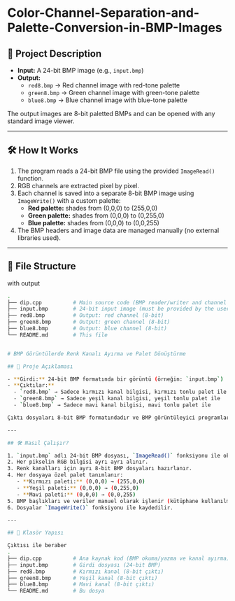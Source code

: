 # Color-Channel-Separation-and-Palette-Conversion-in-BMP-Images

## 📌 Project Description

- **Input:** A 24-bit BMP image (e.g., `input.bmp`)
- **Output:**
  - `red8.bmp` → Red channel image with red-tone palette
  - `green8.bmp` → Green channel image with green-tone palette
  - `blue8.bmp` → Blue channel image with blue-tone palette

The output images are 8-bit paletted BMPs and can be opened with any standard image viewer.

---

## 🛠️ How It Works

1. The program reads a 24-bit BMP file using the provided `ImageRead()` function.
2. RGB channels are extracted pixel by pixel.
3. Each channel is saved into a separate 8-bit BMP image using `ImageWrite()` with a custom palette:
   - **Red palette:** shades from (0,0,0) to (255,0,0)
   - **Green palette:** shades from (0,0,0) to (0,255,0)
   - **Blue palette:** shades from (0,0,0) to (0,0,255)
4. The BMP headers and image data are managed manually (no external libraries used).

---

## 📁 File Structure

with output
```bash
.
├── dip.cpp          # Main source code (BMP reader/writer and channel separation)
├── input.bmp        # 24-bit input image (must be provided by the user)
├── red8.bmp         # Output: red channel (8-bit)
├── green8.bmp       # Output: green channel (8-bit)
├── blue8.bmp        # Output: blue channel (8-bit)
└── README.md        # This file


# BMP Görüntülerde Renk Kanalı Ayırma ve Palet Dönüştürme

## 📌 Proje Açıklaması

- **Girdi:** 24-bit BMP formatında bir görüntü (örneğin: `input.bmp`)
- **Çıktılar:**
  - `red8.bmp` → Sadece kırmızı kanal bilgisi, kırmızı tonlu palet ile
  - `green8.bmp` → Sadece yeşil kanal bilgisi, yeşil tonlu palet ile
  - `blue8.bmp` → Sadece mavi kanal bilgisi, mavi tonlu palet ile

Çıktı dosyaları 8-bit BMP formatındadır ve BMP görüntüleyici programlarla açılabilir.

---

## 🛠️ Nasıl Çalışır?

1. `input.bmp` adlı 24-bit BMP dosyası, `ImageRead()` fonksiyonu ile okunur.
2. Her pikselin RGB bilgisi ayrı ayrı alınır.
3. Renk kanalları için ayrı 8-bit BMP dosyaları hazırlanır.
4. Her dosyaya özel palet tanımlanır:
   - **Kırmızı paleti:** (0,0,0) → (255,0,0)
   - **Yeşil paleti:** (0,0,0) → (0,255,0)
   - **Mavi paleti:** (0,0,0) → (0,0,255)
5. BMP başlıkları ve veriler manuel olarak işlenir (kütüphane kullanılmaz).
6. Dosyalar `ImageWrite()` fonksiyonu ile kaydedilir.

---

## 📁 Klasör Yapısı

Çıktısı ile beraber
.
├── dip.cpp          # Ana kaynak kod (BMP okuma/yazma ve kanal ayırma)
├── input.bmp        # Girdi dosyası (24-bit BMP)
├── red8.bmp         # Kırmızı kanal (8-bit çıktı)
├── green8.bmp       # Yeşil kanal (8-bit çıktı)
├── blue8.bmp        # Mavi kanal (8-bit çıktı)
└── README.md        # Bu dosya
